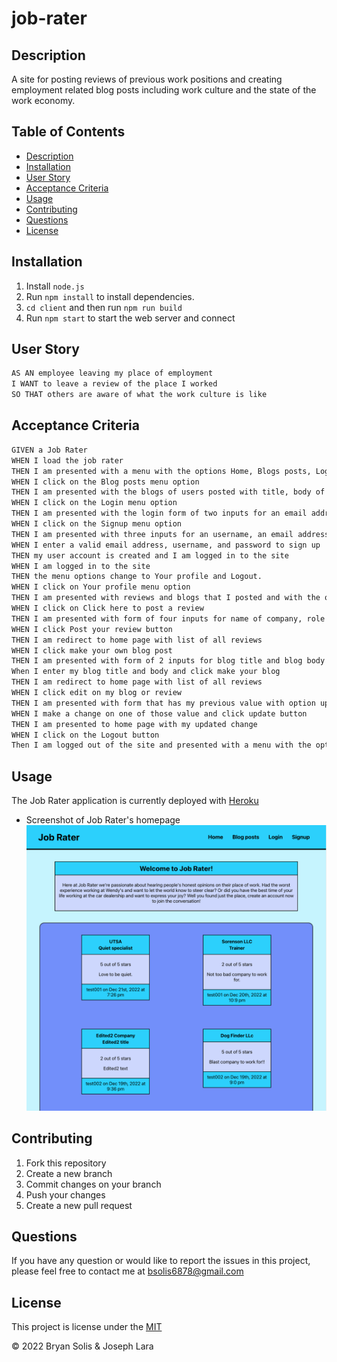 # job-rater

## Description

A site for posting reviews of previous work positions and creating employment related blog posts including work culture and the state of the work economy.

## Table of Contents

- [Description](#Description)
- [Installation](#Installation)
- [User Story](#user-story)
- [Acceptance Criteria](#acceptance-criteria)
- [Usage](#Usage)
- [Contributing](#Contributing)
- [Questions](#Questions)
- [License](#License)

## Installation

1. Install `node.js`
2. Run `npm install` to install dependencies.
3. `cd client` and then run `npm run build`
4. Run `npm start` to start the web server and connect

## User Story

```md
AS AN employee leaving my place of employment
I WANT to leave a review of the place I worked
SO THAT others are aware of what the work culture is like
```

## Acceptance Criteria

```md
GIVEN a Job Rater
WHEN I load the job rater
THEN I am presented with a menu with the options Home, Blogs posts, Login, and Signup includes whole page of users posted reviews
WHEN I click on the Blog posts menu option
THEN I am presented with the blogs of users posted with title, body of text, timestamp and username that posted the blog.
WHEN I click on the Login menu option
THEN I am presented with the login form of two inputs for an email address and password with Login button
WHEN I click on the Signup menu option
THEN I am presented with three inputs for an username, an email address, and a password includes sign up button
WHEN I enter a valid email address, username, and password to sign up
THEN my user account is created and I am logged in to the site
WHEN I am logged in to the site
THEN the menu options change to Your profile and Logout.
WHEN I click on Your profile menu option
THEN I am presented with reviews and blogs that I posted and with the option to post a new review or create a new blog
WHEN I click on Click here to post a review
THEN I am presented with form of four inputs for name of company, role in company, rating, and body of review to type.
WHEN I click Post your review button
THEN I am redirect to home page with list of all reviews
WHEN I click make your own blog post
THEN I am presented with form of 2 inputs for blog title and blog body of text with post blog button
When I enter my blog title and body and click make your blog
THEN I am redirect to home page with list of all reviews
WHEN I click edit on my blog or review
THEN I am presented with form that has my previous value with option update or delete button
WHEN I make a change on one of those value and click update button
THEN I am presented to home page with my updated change
WHEN I click on the Logout button
Then I am logged out of the site and presented with a menu with the options Home, Blogs posts, Login, and Signup includes whole page of users posted reviews.
```

## Usage

The Job Rater application is currently deployed with [Heroku](https://blooming-stream-37548.herokuapp.com/)

- Screenshot of Job Rater's homepage
  ![Screenshot](./images/job-rater_Screenshot.png)

## Contributing

1. Fork this repository
2. Create a new branch
3. Commit changes on your branch
4. Push your changes
5. Create a new pull request

## Questions

If you have any question or would like to report the issues in this project, please feel free to contact me at bsolis6878@gmail.com

## License

This project is license under the [MIT](./LICENSE)

&copy; 2022 Bryan Solis & Joseph Lara
